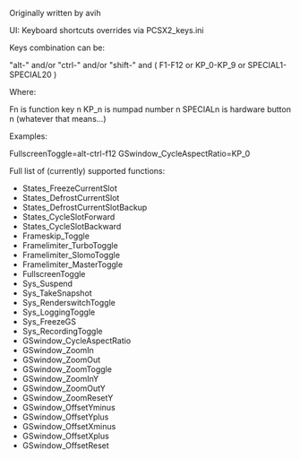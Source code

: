 Originally written by avih

UI: Keyboard shortcuts overrides via PCSX2_keys.ini

Keys combination can be:

"alt-" and/or "ctrl-" and/or "shift-" and ( F1-F12 or KP_0-KP_9 or
SPECIAL1-SPECIAL20 )

Where:

Fn is function key n
KP_n is numpad number n
SPECIALn is hardware button n (whatever that means...)

Examples:

FullscreenToggle=alt-ctrl-f12
GSwindow_CycleAspectRatio=KP_0

Full list of (currently) supported functions:
* States_FreezeCurrentSlot
* States_DefrostCurrentSlot
* States_DefrostCurrentSlotBackup
* States_CycleSlotForward
* States_CycleSlotBackward
* Frameskip_Toggle
* Framelimiter_TurboToggle
* Framelimiter_SlomoToggle
* Framelimiter_MasterToggle
* FullscreenToggle
* Sys_Suspend
* Sys_TakeSnapshot
* Sys_RenderswitchToggle
* Sys_LoggingToggle
* Sys_FreezeGS
* Sys_RecordingToggle
* GSwindow_CycleAspectRatio
* GSwindow_ZoomIn
* GSwindow_ZoomOut
* GSwindow_ZoomToggle
* GSwindow_ZoomInY
* GSwindow_ZoomOutY
* GSwindow_ZoomResetY
* GSwindow_OffsetYminus
* GSwindow_OffsetYplus
* GSwindow_OffsetXminus
* GSwindow_OffsetXplus
* GSwindow_OffsetReset
